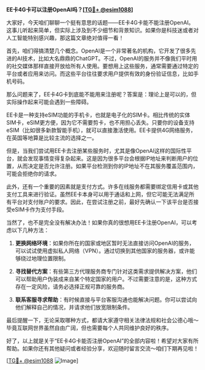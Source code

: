 **EE卡4G卡可以注册OpenAI吗？[[TG💪+ @esim1088](https://t.me/s/esim1088)]**

大家好，今天咱们聊聊一个挺有意思的话题——EE卡4G卡能不能注册OpenAI。这事儿听起来简单，但实际上涉及到不少细节和背景知识。如果你是科技迷或者对人工智能特别感兴趣，那这篇文章绝对值得一看！

首先，咱们得搞清楚几个概念。OpenAI是一个非常著名的机构，它开发了很多先进的AI技术，比如大名鼎鼎的ChatGPT。不过，OpenAI的服务并不像我们平时用的社交媒体那样直接开放给所有人使用。要想用上这些服务，通常需要通过特定的平台或者应用来访问。而这些平台往往要求用户提供有效的身份验证信息，比如手机号码。

那么问题来了，EE卡4G卡到底能不能用来注册呢？答案是：理论上是可以的，但实际操作起来可能会遇到一些障碍。

EE卡是一种支持eSIM功能的手机卡，也就是电子化的SIM卡。相比传统的实体SIM卡，eSIM更方便，因为它不需要剪卡，也不用担心丢失。只要你的设备支持eSIM（比如很多新款智能手机），就可以直接激活使用。EE卡提供4G网络服务，在英国等地算是比较主流的选择之一。

但是，当我们尝试用EE卡去注册某些服务时，尤其是像OpenAI这样的国际性平台，就会发现事情变得复杂起来。这是因为很多平台会根据IP地址来判断用户的位置，从而决定是否允许注册。如果平台检测到你的IP地址不在其服务覆盖范围内，可能会拒绝你的请求。

此外，还有一个重要的因素就是支付方式。许多在线服务都需要绑定信用卡或其他支付工具来进行验证。虽然EE卡本身可以用于通话和上网，但它可能无法满足所有平台对支付账户的要求。因此，在尝试注册之前，最好先确认一下该平台是否接受eSIM卡作为支付手段。

当然了，也不是完全没有解决办法！如果你真的很想用EE卡注册OpenAI，可以考虑以下几种方法：

1. **更换网络环境**：如果你所在的国家或地区暂时无法直接访问OpenAI的服务，可以试试使用虚拟私人网络（VPN）。通过切换到其他国家的服务器，或许能够绕过地理位置限制。
   
2. **寻找替代方案**：有些第三方代理服务商专门针对这类需求提供解决方案，他们可以帮助用户伪装成来自某个特定国家的用户。不过需要注意的是，这种方式存在一定风险，请务必选择正规可靠的服务商。

3. **联系客服寻求帮助**：有时候直接与平台客服沟通也能解决问题。你可以尝试向他们解释自己的情况，并请求他们放宽限制条件。

最后提醒一下，无论采取哪种方式，都请大家遵守相关法律法规和社会公德心哦～毕竟互联网世界虽然自由广阔，但也需要每个人共同维护良好的秩序。

好了，以上就是关于“EE卡4G卡能否注册OpenAI”的全部内容啦！希望对大家有所帮助。如果你还有其他疑问或者经验分享，欢迎随时留言交流～咱们下期再见啦！

[[TG💪+ @esim1088](https://t.me/s/esim1088) ![Image](https://i.postimg.cc/4NQfJmqS/Snipaste-2025-05-13-00-14-12.png)]